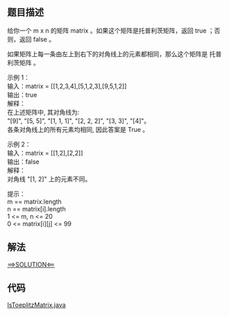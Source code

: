 ## 题目描述

给你一个 m x n 的矩阵 matrix 。如果这个矩阵是托普利茨矩阵，返回 true ；否则，返回 false 。

如果矩阵上每一条由左上到右下的对角线上的元素都相同，那么这个矩阵是 托普利茨矩阵 。

示例 1：
<br>输入：matrix = [[1,2,3,4],[5,1,2,3],[9,5,1,2]]
<br>输出：true
<br>解释：
<br>在上述矩阵中, 其对角线为:
<br>"[9]", "[5, 5]", "[1, 1, 1]", "[2, 2, 2]", "[3, 3]", "[4]"。
<br>各条对角线上的所有元素均相同, 因此答案是 True 。

示例 2：
<br>输入：matrix = [[1,2],[2,2]]
<br>输出：false
<br>解释：
<br>对角线 "[1, 2]" 上的元素不同。

提示：
<br>m == matrix.length
<br>n == matrix[i].length
<br>1 <= m, n <= 20
<br>0 <= matrix[i][j] <= 99

## 解法

[==>SOLUTION<==](https://leetcode-cn.com/problems/toeplitz-matrix/solution/tuo-pu-li-ci-ju-zhen-by-leetcode-solutio-57bb/)

## 代码

[IsToeplitzMatrix.java](https://github.com/Marshal7cc/LeetCode-Java/blob/master/src/array/IsToeplitzMatrix.java)

